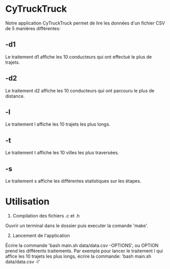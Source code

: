 # CyTruckTruck

Notre application CyTruckTruck permet de lire les données d'un fichier CSV de 5 manières différentes:

## -d1

Le traitement d1 affiche les 10 conducteurs qui ont effectué le plus de trajets.

## -d2

Le traitement d2 affiche les 10 conducteurs qui ont parcouru le plus de distance.

## -l

Le traitement l affiche les 10 trajets les plus longs.

## -t

Le traitement t affiche les 10 villes les plus traversées.

## -s

Le traitement s affiche les différentes statistiques sur les étapes.

# Utilisation

1. Compilation des fichiers .c et .h

Ouvrir un terminal dans le dossier puis executer la comande 'make'.

2. Lancement de l'application

Écrire la commande 'bash main.sh data/data.csv -OPTIONS', ou OPTION prend les différents traitements.
Par exemple pour lancer le traitement l qui affice les 10 trajets les plus longs, écrire la commande:
'bash main.sh data/data.csv -l'
